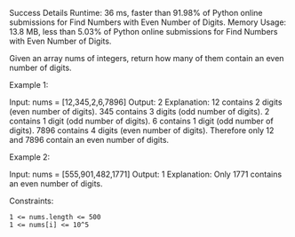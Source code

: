 Success
Details
Runtime: 36 ms, faster than 91.98% of Python online submissions for Find Numbers with Even Number of Digits.
Memory Usage: 13.8 MB, less than 5.03% of Python online submissions for Find Numbers with Even Number of Digits.

Given an array nums of integers, return how many of them contain an even number of digits.

 

Example 1:

Input: nums = [12,345,2,6,7896]
Output: 2
Explanation: 
12 contains 2 digits (even number of digits). 
345 contains 3 digits (odd number of digits). 
2 contains 1 digit (odd number of digits). 
6 contains 1 digit (odd number of digits). 
7896 contains 4 digits (even number of digits). 
Therefore only 12 and 7896 contain an even number of digits.

Example 2:

Input: nums = [555,901,482,1771]
Output: 1 
Explanation: 
Only 1771 contains an even number of digits.

 

Constraints:

    1 <= nums.length <= 500
    1 <= nums[i] <= 10^5
